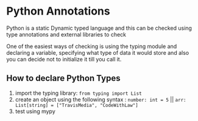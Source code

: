 # Python Annotations

Python is a static Dynamic typed language and this can be checked using type annotations and external libraries to check

One of the easiest ways of checking is using the typing module and declaring a variable, specifying what type of data it would store and also you can decide not to initialize it till you call it.

## How to declare Python Types
1. import the typing library: `from typing import List`
2. create an object using the following syntax : `number: int = 5` || `arr: List[string] = ["TravisMedia", "CodeWithLaw"]`
3. test using mypy
